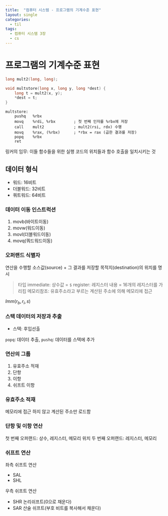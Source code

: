 ```yaml
---
title:  "컴퓨터 시스템 - 프로그램의 기계수준 표현"
layout: single
categories:
  - til
tags:
  - 컴퓨터 시스템 3장
  - cs
---
```


# 프로그램의 기계수준 표현
```c
long mult2(long, long);

void multstore(long x, long y, long *dest) {
    long t = mult2(x, y);
    *dest = t;
}
```

```assembler
multstore:
    pushq   %rbx
    movq    %rdi, %rbx        ; 첫 번째 인자를 %rbx에 저장
    call    mult2             ; mult2(rsi, rdx) 수행
    movq    %rax, (%rbx)      ; *rbx = rax (곱한 결과를 저장)
    popq    %rbx
    ret
```

링커의 임무: 이들 함수들을 위한 실행 코드의 위치들과 함수 호출을 일치시키는 것

## 데이터 형식
- 워드: 16비트
- 더블워드: 32비트
- 쿼트워드: 64비트

### 데이터 이동 인스트럭션
1. movb(바이트이동)
2. movw(워드이동)
3. movl(더블워드이동)
4. movq(쿼드워드이동)

### 오퍼랜드 식별자
연산을 수행할 소스값(source) + 그 결과를 저장할 목적지(destination)의 위치를 명시 

> 타입
> immediate: 상수값 = `$`
> register: 레지스터 내용 = 16개의 레지스터를 가리킴
> 메모리참조: 유효주소라고 부르는 계산된 주소에 의해 메모리에 접근

$Imm(r_b, r_i, s)$

### 스택 데이터의 저장과 추출
- 스택: 후입선출

`popq`: 데이터 추출, `pushq`: 데이터를 스택에 추가

### 연산의 그룹
1. 유효주소 적재
2. 단항
3. 이항
4. 쉬프트 이항

### 유효주소 적재
메모리에 접근 하지 않고 계산된 주소만 로드함

### 단항 및 이항 연산
첫 번째 오퍼랜드: 상수, 레지스터, 메모리 위치
두 번째 오퍼랜드: 레지스터, 메모리

### 쉬프트 연산
좌측 쉬프트 연산
- SAL
- SHL

우측 쉬프트 연산
- SHR 논리쉬프트(0으로 채운다)
- SAR 산술 쉬프트(부호 비트를 복사해서 채운다)